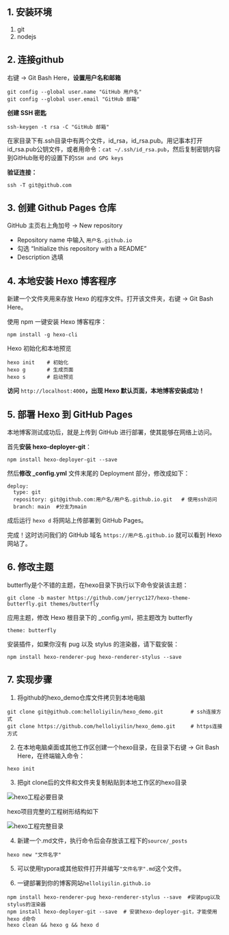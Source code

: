 ## 1. 安装环境

1. git
2. nodejs

## 2. 连接github

右键 -> Git Bash Here，**设置用户名和邮箱**

```
git config --global user.name "GitHub 用户名"
git config --global user.email "GitHub 邮箱"
```

**创建 SSH 密匙**

```
ssh-keygen -t rsa -C "GitHub 邮箱"
```

在家目录下有.ssh目录中有两个文件，id_rsa，id_rsa.pub。用记事本打开id_rsa.pub公钥文件，或者用命令：`cat ~/.ssh/id_rsa.pub`，然后复制密钥内容到GitHub账号的设置下的`SSH and GPG keys`

**验证连接：**

```
ssh -T git@github.com
```

## 3. 创建 Github Pages 仓库

GitHub 主页右上角加号 -> New repository

+ Repository name 中输入 `用户名.github.io`
+ 勾选 “Initialize this repository with a README”
+ Description 选填

## 4. 本地安装 Hexo 博客程序

新建一个文件夹用来存放 Hexo 的程序文件。打开该文件夹，右键 -> Git Bash Here。

使用 npm 一键安装 Hexo 博客程序：

```
npm install -g hexo-cli
```

Hexo 初始化和本地预览

```
hexo init    # 初始化
hexo g  	 # 生成页面
hexo s  	 # 启动预览
```

**访问** `http://localhost:4000`**，出现 Hexo 默认页面，本地博客安装成功！**

## 5. 部署 Hexo 到 GitHub Pages

本地博客测试成功后，就是上传到 GitHub 进行部署，使其能够在网络上访问。

首先**安装 hexo-deployer-git**：

```
npm install hexo-deployer-git --save
```

然后**修改 _config.yml** 文件末尾的 Deployment 部分，修改成如下：

```
deploy:
  type: git
  repository: git@github.com:用户名/用户名.github.io.git   # 使用ssh访问
  branch: main	#分支为main
```

成后运行 `hexo d` 将网站上传部署到 GitHub Pages。

完成！这时访问我们的 GitHub 域名 `https://用户名.github.io` 就可以看到 Hexo 网站了。

## 6. 修改主题

butterfly是个不错的主题，在hexo目录下执行以下命令安装该主题：

```
git clone -b master https://github.com/jerryc127/hexo-theme-butterfly.git themes/butterfly
```

应用主题，修改 Hexo 根目录下的 _config.yml，把主题改为 butterfly

```
theme: butterfly
```

安装插件，如果你沒有 pug 以及 stylus 的渲染器，请下载安裝：

```
npm install hexo-renderer-pug hexo-renderer-stylus --save
```

## 7. 实现步骤

1. 将github的hexo_demo仓库文件拷贝到本地电脑

```
git clone git@github.com:helloliyilin/hexo_demo.git			# ssh连接方式
git clone https://github.com/helloliyilin/hexo_demo.git		# https连接方式
```

2. 在本地电脑桌面或其他工作区创建一个hexo目录，在目录下右键 -> Git Bash Here，在终端输入命令：

```
hexo init
```

3. 把git clone后的文件和文件夹复制粘贴到本地工作区的hexo目录

![hexo工程必要目录](https://gitee.com/helloliyilin/picgoimg/raw/master/img/image-20231127171310966.png "hexo工程必要目录")

hexo项目完整的工程树形结构如下

![hexo工程完整目录](https://gitee.com/helloliyilin/picgoimg/raw/master/img/image-20231127171420492.png "hexo工程完整目录")

4. 新建一个.md文件，执行命令后会存放该工程下的`source/_posts`

```
hexo new "文件名字"
```

5. 可以使用typora或其他软件打开并编写`"文件名字".md`这个文件。

6. 一键部署到你的博客网站`helloliyilin.github.io`

```
npm install hexo-renderer-pug hexo-renderer-stylus --save  #安装pug以及stylus的渲染器
npm install hexo-deployer-git --save  # 安装hexo-deployer-git，才能使用hexo d命令
hexo clean && hexo g && hexo d
```

